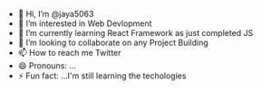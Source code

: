 - 👋 Hi, I’m @jaya5063
- 👀 I’m interested in Web Devlopment
- 🌱 I’m currently learning React Framework as just completed JS
- 💞️ I’m looking to collaborate on any Project Building
- 📫 How to reach me Twitter
- 😄 Pronouns: ...
- ⚡ Fun fact: ...I'm still learning the techologies

<!---
jaya5063/jaya5063 is a ✨ special ✨ repository because its `README.md` (this file) appears on your GitHub profile.
You can click the Preview link to take a look at your changes.
--->
